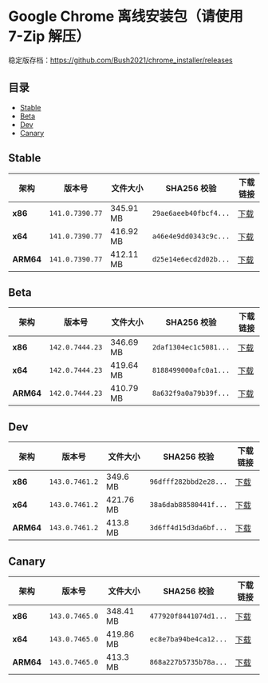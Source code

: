# Google Chrome 离线安装包（请使用 7-Zip 解压）
稳定版存档：https://github.com/Bush2021/chrome_installer/releases

## 目录

- [Stable](#stable)
- [Beta](#beta)
- [Dev](#dev)
- [Canary](#canary)

## Stable

| 架构 | 版本号 | 文件大小 | SHA256 校验 | 下载链接 |
|------|--------|----------|-------------|----------|
| **x86** | `141.0.7390.77` | 345.91 MB | `29ae6aeeb40fbcf4...` | [下载](https://dl.google.com/release2/chrome/acxkfbuwzb7eb5gqtipcabrgslnq_141.0.7390.77/141.0.7390.77_chrome_installer_uncompressed.exe) |
| **x64** | `141.0.7390.77` | 416.92 MB | `a46e4e9dd0343c9c...` | [下载](https://dl.google.com/release2/chrome/otaa3qtz2vrbvruea2x2bt2x6u_141.0.7390.77/141.0.7390.77_chrome_installer_uncompressed.exe) |
| **ARM64** | `141.0.7390.77` | 412.11 MB | `d25e14e6ecd2d02b...` | [下载](https://dl.google.com/release2/chrome/ac7vvcun63dbjlvxq2xx6yty364a_141.0.7390.77/141.0.7390.77_chrome_installer_uncompressed.exe) |

## Beta

| 架构 | 版本号 | 文件大小 | SHA256 校验 | 下载链接 |
|------|--------|----------|-------------|----------|
| **x86** | `142.0.7444.23` | 346.69 MB | `2daf1304ec1c5081...` | [下载](https://dl.google.com/release2/chrome/adg5ui3ikxjm34maim3tle6zx2oq_142.0.7444.23/142.0.7444.23_chrome_installer_uncompressed.exe) |
| **x64** | `142.0.7444.23` | 419.64 MB | `8188499000afc0a1...` | [下载](https://dl.google.com/release2/chrome/os4y6lahoizvk4ljepmhfnvema_142.0.7444.23/142.0.7444.23_chrome_installer_uncompressed.exe) |
| **ARM64** | `142.0.7444.23` | 410.79 MB | `8a632f9a0a79b39f...` | [下载](https://dl.google.com/release2/chrome/jgmbv3osxcc3oybf6exuy6uvwa_142.0.7444.23/142.0.7444.23_chrome_installer_uncompressed.exe) |

## Dev

| 架构 | 版本号 | 文件大小 | SHA256 校验 | 下载链接 |
|------|--------|----------|-------------|----------|
| **x86** | `143.0.7461.2` | 349.6 MB | `96dfff282bbd2e28...` | [下载](https://dl.google.com/release2/chrome/adzopiwd5mhyrsu32lce7rmrutvq_143.0.7461.2/143.0.7461.2_chrome_installer_uncompressed.exe) |
| **x64** | `143.0.7461.2` | 421.76 MB | `38a6dab88580441f...` | [下载](https://dl.google.com/release2/chrome/adyrqbrlezwssflprd3yz2dqmhpa_143.0.7461.2/143.0.7461.2_chrome_installer_uncompressed.exe) |
| **ARM64** | `143.0.7461.2` | 413.8 MB | `3d6ff4d15d3da6bf...` | [下载](https://dl.google.com/release2/chrome/adckuzodgob4dhhhizwihmuhezoa_143.0.7461.2/143.0.7461.2_chrome_installer_uncompressed.exe) |

## Canary

| 架构 | 版本号 | 文件大小 | SHA256 校验 | 下载链接 |
|------|--------|----------|-------------|----------|
| **x86** | `143.0.7465.0` | 348.41 MB | `477920f8441074d1...` | [下载](https://dl.google.com/release2/chrome/g7mtvyazmpzaafjqalfxbwdhii_143.0.7465.0/143.0.7465.0_chrome_installer_uncompressed.exe) |
| **x64** | `143.0.7465.0` | 419.86 MB | `ec8e7ba94be4ca12...` | [下载](https://dl.google.com/release2/chrome/btdofgi2ir6dyiungn5sbhw3ci_143.0.7465.0/143.0.7465.0_chrome_installer_uncompressed.exe) |
| **ARM64** | `143.0.7465.0` | 413.3 MB | `868a227b5735b78a...` | [下载](https://dl.google.com/release2/chrome/pka6ckdbd5xwmu3kahhzycxqbe_143.0.7465.0/143.0.7465.0_chrome_installer_uncompressed.exe) |

